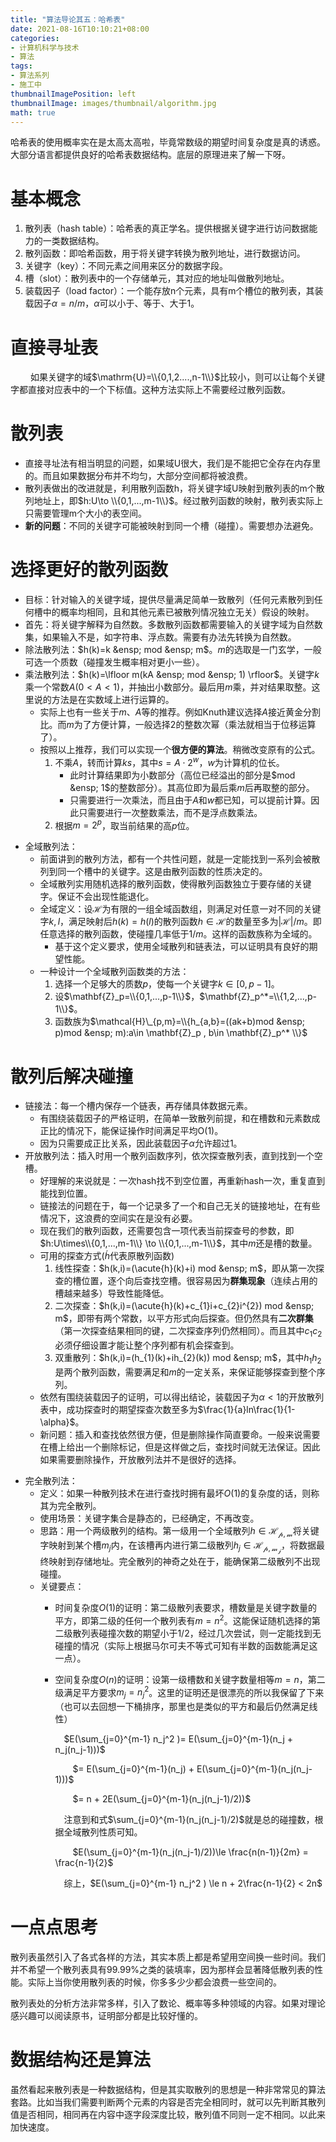 ```yaml
---
title: "算法导论其五：哈希表"
date: 2021-08-16T10:10:21+08:00
categories:
- 计算机科学与技术
- 算法
tags:
- 算法系列
- 施工中
thumbnailImagePosition: left
thumbnailImage: images/thumbnail/algorithm.jpg
math: true
---
```

哈希表的使用概率实在是太高太高啦，毕竟常数级的期望时间复杂度是真的诱惑。大部分语言都提供良好的哈希表数据结构。底层的原理进来了解一下呀。
<!--more-->
# 基本概念
1. 散列表（hash table）：哈希表的真正学名。提供根据关键字进行访问数据能力的一类数据结构。
2. 散列函数：即哈希函数，用于将关键字转换为散列地址，进行数据访问。
3. 关键字（key）：不同元素之间用来区分的数据字段。
4. 槽（slot）：散列表中的一个存储单元，其对应的地址叫做散列地址。
5. 装载因子（load factor）：一个能存放n个元素，具有m个槽位的散列表，其装载因子$\alpha = n / m$，$\alpha$可以小于、等于、大于1。
# 直接寻址表
&emsp;&emsp; 如果关键字的域$\mathrm{U}=\\{0,1,2....,n-1\\}$比较小，则可以让每个关键字都直接对应表中的一个下标值。这种方法实际上不需要经过散列函数。
# 散列表
- 直接寻址法有相当明显的问题，如果域U很大，我们是不能把它全存在内存里的。而且如果数据分布并不均匀，大部分空间都将被浪费。
- 散列表做出的改进就是，利用散列函数h，将关键字域U映射到散列表的m个散列地址上，即$h:U\to \\{0,1,...,m-1\\}$。经过散列函数的映射，散列表实际上只需要管理m个大小的表空间。
- **新的问题**：不同的关键字可能被映射到同一个槽（碰撞）。需要想办法避免。
# 选择更好的散列函数
- 目标：针对输入的关键字域，提供尽量满足简单一致散列（任何元素散列到任何槽中的概率均相同，且和其他元素已被散列情况独立无关）假设的映射。
- 首先：将关键字解释为自然数。多数散列函数都需要输入的关键字域为自然数集，如果输入不是，如字符串、浮点数。需要有办法先转换为自然数。
- 除法散列法：$h(k)=k &ensp; mod &ensp; m$。$m$的选取是一门玄学，一般可选一个质数（碰撞发生概率相对更小一些）。
- 乘法散列法：$h(k)=\lfloor m(kA &ensp; mod &ensp; 1) \rfloor$。关键字$k$乘一个常数$A ( 0 < A < 1 )$，并抽出小数部分。最后用$m$乘，并对结果取整。这里说的方法是在实数域上进行运算的。
    - 实际上也有一些关于$m$、$A$等的推荐。例如Knuth建议选择$A$接近黄金分割比。而$m$为了方便计算，一般选择2的整数次幂（乘法就相当于位移运算了）。
    - 按照以上推荐，我们可以实现一个**很方便的算法**。稍微改变原有的公式。
        1. 不乘$A$，转而计算$ks$，其中$s=A \cdot 2^{w}$，$w$为计算机的位长。
            - 此时计算结果即为小数部分（高位已经溢出的部分是$mod &ensp; 1$的整数部分）。其高位即为最后乘$m$后再取整的部分。
            - 只需要进行一次乘法，而且由于$A$和$w$都已知，可以提前计算。因此只需要进行一次整数乘法，而不是浮点数乘法。
        2. 根据$m=2^{p}$，取当前结果的高$p$位。
<!-- TODO -->
- 全域散列法：
    - 前面讲到的散列方法，都有一个共性问题，就是一定能找到一系列会被散列到同一个槽中的关键字。这是由散列函数的性质决定的。
    - 全域散列实用随机选择的散列函数，使得散列函数独立于要存储的关键字。保证不会出现性能退化。
    - 全域定义：设$\mathcal{H}$为有限的一组全域函数组，则满足对任意一对不同的关键字$k,l$，满足映射后$h(k)=h(l)$的散列函数$h\in\mathcal{H}$的数量至多为$|\mathcal{H}|/m$。即任意选择的散列函数，使碰撞几率低于$1/m$。这样的函数族称为全域的。
        - 基于这个定义要求，使用全域散列和链表法，可以证明具有良好的期望性能。
    - 一种设计一个全域散列函数类的方法：
        1. 选择一个足够大的质数$p$，使每一个关键字$k\in [0,p-1]$。
        2. 设$\mathbf{Z}_p=\\{0,1,...,p-1\\}$，$\mathbf{Z}_p^*=\\{1,2,...,p-1\\}$。
        3. 函数族为$\mathcal{H}\_{p,m}=\\{h_{a,b}=((ak+b)mod &ensp; p)mod &ensp; m):a\in \mathbf{Z}_p , b\in \mathbf{Z}_p^* \\}$

# 散列后解决碰撞
- 链接法：每一个槽内保存一个链表，再存储具体数据元素。
    - 有围绕装载因子的严格证明，在简单一致散列前提，和在槽数和元素数成正比的情况下，能保证操作时间满足平均$\mathrm{O}(1)$。
    - 因为只需要成正比关系，因此装载因子$\alpha$允许超过1。
- 开放散列法：插入时用一个散列函数序列，依次探查散列表，直到找到一个空槽。
    - 好理解的来说就是：一次hash找不到空位置，再重新hash一次，重复直到能找到位置。
    - 链接法的问题在于，每一个记录多了一个和自己无关的链接地址，在有些情况下，这浪费的空间实在是没有必要。
    - 现在我们的散列函数，还需要包含一项代表当前探查号的参数，即$h:U\times\\{0,1,...,m-1\\} \to \\{0,1,...,m-1\\}$，其中$m$还是槽的数量。
    - 可用的探查方式($\acute{h}$代表原散列函数)
        1. 线性探查：$h(k,i)=(\acute{h}(k)+i) mod &ensp; m$，即从第一次探查的槽位置，逐个向后查找空槽。很容易因为**群集现象**（连续占用的槽越来越多）导致性能降低。
        2. 二次探查：$h(k,i)=(\acute{h}(k)+c_{1}i+c_{2}i^{2}) mod &ensp; m$，即带有两个常数，以平方形式向后探查。但仍然具有**二次群集**（第一次探查结果相同的键，二次探查序列仍然相同）。而且其中$c_{1}$$c_{2}$必须仔细设置才能让整个序列都有机会探查到。
        3. 双重散列：$h(k,i)=(h_{1}(k)+ih_{2}(k)) mod &ensp; m$，其中$h_{1}$$h_{2}$是两个散列函数，需要满足和$m$的一定关系，来保证能够探查到整个序列。
    - 依然有围绕装载因子的证明，可以得出结论，装载因子为$\alpha < 1$的开放散列表中，成功探查时的期望探查次数至多为$\frac{1}{a}ln\frac{1}{1-\alpha}$。
    - 新问题：插入和查找依然很方便，但是删除操作简直要命。一般来说需要在槽上给出一个删除标记，但是这样做之后，查找时间就无法保证。因此如果需要删除操作，开放散列法并不是很好的选择。
<!-- TODO -->
- 完全散列法：
    - 定义：如果一种散列技术在进行查找时拥有最坏$O(1)$的复杂度的话，则称其为完全散列。
    - 使用场景：关键字集合是静态的，已经确定，不再改变。
    - 思路：用一个两级散列的结构。第一级用一个全域散列$h\in\mathcal{H_{p,m}}$将关键字映射到某个槽$m_j$内，在该槽再内进行第二级散列$h_j \in \mathcal{H_{p,m_j}}$，将数据最终映射到存储地址。完全散列的神奇之处在于，能确保第二级散列不出现碰撞。
    - 关键要点：
        - 时间复杂度$O(1)$的证明：第二级散列表要求，槽数量是关键字数量的平方，即第二级的任何一个散列表有$m=n^2$。这能保证随机选择的第二级散列表碰撞次数的期望小于$1/2$，经过几次尝试，则一定能找到无碰撞的情况（实际上根据马尔可夫不等式可知有半数的函数能满足这一点）。
        - 空间复杂度$O(n)$的证明：设第一级槽数和关键字数量相等$m=n$，第二级满足平方要求$m_j=n_j^2$。这里的证明还是很漂亮的所以我保留了下来（也可以去回想一下桶排序，那里也是类似的平方和最后仍然满足线性）

            &emsp;$E(\sum_{j=0}^{m-1} n_j^2 )= E(\sum_{j=0}^{m-1}(n_j + n_j(n_j-1)))$
            
            &emsp;&emsp;$= E(\sum_{j=0}^{m-1}(n_j) + E(\sum_{j=0}^{m-1}(n_j(n_j-1)))$
            
            &emsp;&emsp;$= n + 2E(\sum_{j=0}^{m-1}(n_j(n_j-1)/2))$
           
            &emsp;注意到和式$\sum_{j=0}^{m-1}(n_j(n_j-1)/2)$就是总的碰撞数，根据全域散列性质可知。
            
            &emsp;&emsp;$E(\sum_{j=0}^{m-1}(n_j(n_j-1)/2))\le \frac{n(n-1)}{2m} = \frac{n-1}{2}$
            
            &emsp;综上，$E(\sum_{j=0}^{m-1} n_j^2 ) \le n + 2\frac{n-1}{2} < 2n$
# 一点点思考
散列表虽然引入了各式各样的方法，其实本质上都是希望用空间换一些时间。我们并不希望一个散列表具有99.99%之类的装填率，因为那样会显著降低散列表的性能。实际上当你使用散列表的时候，你多多少少都会浪费一些空间的。

散列表处的分析方法非常多样，引入了数论、概率等多种领域的内容。如果对理论感兴趣可以阅读原书，证明部分都是比较好懂的。
# 数据结构还是算法
虽然看起来散列表是一种数据结构，但是其实取散列的思想是一种非常常见的算法套路。比如当我们需要判断两个元素的内容是否完全相同时，就可以先判断其散列值是否相同，相同再在内容中逐字段深度比较，散列值不同则一定不相同。以此来加快速度。